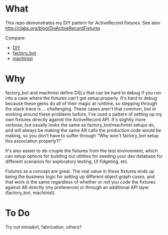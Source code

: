 # What

This repo demonstrates my DIY pattern for ActiveRecord fixtures. See
also http://clabs.org/blog/DiyActiveRecordFixtures

Compare:
- [DIY](lib/fixtures/fixtures.rb)
- [factory_bot](spec/factories/factory.rb) 
- [machinist](spec/blueprints.rb)

# Why

factory_bot and machinist define DSLs that can be hard to debug if you
run into a case where the fixtures can't get setup properly. It's hard
to debug because these gems do all of their magic at runtime, so
stepping through the stack trace is ... challenging. These cases aren't
that common, but in working around these problems before, I've used a
pattern of setting up my own fixtures directly against the ActiveRecord
API. It's slightly more verbose, but usually looks the same as
factory_bot/machinist setups do, and will always be making the same AR
calls the production code would be making, so you don't have to suffer
through "Why won't factory_bot setup this association properly?!"

It's also easier to de-couple the fixtures from the test environment,
which can setup options for building out utilities for seeding your dev
database for different scenarios for exploratory testing, UI fidgeting,
etc.

Fixtures as a concept are great. The real value in these fixtures ends
up being the business logic for setting up different object graph
cases, and that work is the same regardless of whether or not you code
the fixtures against AR directly (my preference) or through an
additional API layer (factory_bot, machinist).

# To Do

Try out miniskirt, fabrication, others?

